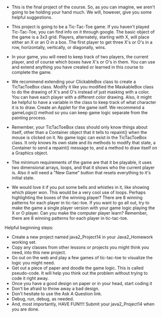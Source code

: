 + This is the final project of the course. So, as you can imagine, we aren't going to be holding your hand much. We will, however, give you some helpful suggestions.

+ This project is going to be a Tic-Tac-Toe game. If you haven't played Tic-Tac-Toe, you can find info on it through google. The basic object of the game is a 3x3 grid. Players, alternately, starting with X, will place either an X or an O in a box. The first player to get three X's or O's in a row, horizontally, vertically, or diagonally, wins.

+ In your game, you will need to keep track of two players, the current player, and of course which boxes have X's or O's in them. You can use and extend anything you have created or learned in this course to complete the game.

+ We recommend extending your ClickableBox class to create a TicTacToeBox class. Modify it like you modified the MaskableBox class to do the drawing of X's and O's instead of just masking with a color. You can have each player with a different color drawing. Also, it might be helpful to have a variable in the class to keep track of what character it is to draw. Create an Applet for the game iself. We recommend a gameLogic() method so you can keep game logic separate from the painting process.

+ Remember, your TicTacToeBox class should only know things about itself, other than a Container object that it tells to repaint() when the mouse is clicked on it. No game logic can exist in the TicTacToeBox class. It only knows its own state and its methods to modify that state, a Container to send a repaint() message to, and a method to draw itself on a Graphics object.

+ The minimum requirements of the game are that it be playable, it uses two dimensional arrays, loops, and that it shows who the current player is. Also it will need a "New Game" button that resets everything to it's initial state.

+ We would love it if you put some bells and whistles in it, like showing which player won. This would be a very cool use of loops. Perhaps highlighting the boxes of the winning player? There are 8 winning patterns for each player in tic-tac-toe. If you want to go all out, try to make the game a single player version with your game logic playing the X or O player. Can you make the computer player learn? Remember, there are 8 winning patterns for each player in tic-tac-toe.

Helpful beginning steps:
+ Create a new project named java2_Project14 in your Java2_Homework working set.
+ Copy any classes from other lessons or projects you might think you need, into this new project.
+ Go out on the web and play a few games of tic-tac-toe to visualize the logic you might need.
+ Get out a piece of paper and doodle the game logic. This is called pseudo-code. It will help you think out the problem without trying to code it right away.
+ Once you have a good design on paper or in your head, start coding it
+ Don't be afraid to throw away a bad design.
+ Don't hesitate to use the Ask A Question link.
+ Debug, run, debug, as needed.
+ And, most importantly, HAVE FUN!!!!
Submit your java2_Project14 when you are done.